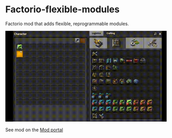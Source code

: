 # Factorio-flexible-modules
Factorio mod that adds flexible, reprogrammable modules.

![Demo](https://raw.githubusercontent.com/Soul-Burn/Factorio-flexible-modules/main/resources/demo.gif)

See mod on the [Mod portal](https://mods.factorio.com/mod/flexible-modules)

